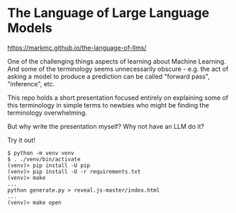 # The Language of Large Language Models

https://markmc.github.io/the-language-of-llms/

One of the challenging things aspects of learning about Machine Learning. And some
of the terminology seems unnecessarily obscure - e.g. the act of asking a model
to produce a prediction can be called "forward pass", "inference", etc.

This repo holds a short presentation focused entirely on explaining some of this
terminology in simple terms to newbies who might be finding the terminology
overwhelming.

But why write the presentation myself? Why not have an LLM do it?

Try it out!

```
$ python -m venv venv
$ . ./venv/bin/activate
(venv)> pip install -U pip
(venv)> pip install -U -r requirements.txt
(venv)> make
...
python generate.py > reveal.js-master/index.html
...
(venv)> make open
```
